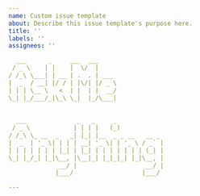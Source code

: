 ```yaml
---
name: Custom issue template
about: Describe this issue template's purpose here.
title: ''
labels: ''
assignees: ''

  ___      _     ___  ___                  
 / _ \    | |    |  \/  |                  
/ /_\ \___| | __ | .  . | ___              
|  _  / __| |/ / | |\/| |/ _ \             
| | | \__ \   <  | |  | |  __/             
\_| |_/___/_|\_\ \_|  |_/\___|             
                                           
                                           
  ___              _   _     _             
 / _ \            | | | |   (_)            
/ /_\ \_ __  _   _| |_| |__  _ _ __   __ _ 
|  _  | '_ \| | | | __| '_ \| | '_ \ / _` |
| | | | | | | |_| | |_| | | | | | | | (_| |
\_| |_/_| |_|\__, |\__|_| |_|_|_| |_|\__, |
              __/ |                   __/ |
             |___/                   |___/ 

---
```



